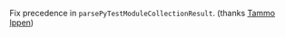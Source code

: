 Fix precedence in `parsePyTestModuleCollectionResult`.
(thanks [Tammo Ippen](https://github.com/tammoippen))
